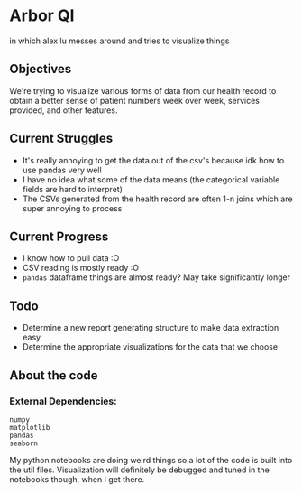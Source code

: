 # Arbor QI 

in which alex lu messes around and tries to visualize things 

## Objectives
We're trying to visualize various forms of data from our health record to obtain a better sense of patient numbers week over week, services provided, and other features.  

## Current Struggles
* It's really annoying to get the data out of the csv's because idk how to use pandas very well
* I have no idea what some of the data means (the categorical variable fields are hard to interpret)
* The CSVs generated from the health record are often 1-n joins which are super annoying to process


## Current Progress
* I know how to pull data :O 
* CSV reading is mostly ready :O 
* `pandas` dataframe things are almost ready? May take significantly longer


## Todo 
* Determine a new report generating structure to make data extraction easy
* Determine the appropriate visualizations for the data that we choose 



## About the code 

### External Dependencies:
```
numpy
matplotlib
pandas
seaborn
```

My python notebooks are doing weird things so a lot of the code is built into the util files. Visualization will definitely be debugged and tuned in the notebooks though, when I get there. 